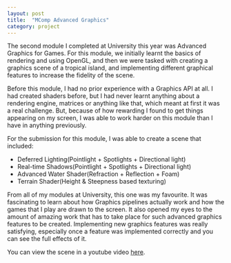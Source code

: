 ```yaml
---
layout: post
title:  "MComp Advanced Graphics"
category: project
---
```


The second module I completed at University this year was Advanced Graphics for Games. For this module, we initially learnt the basics of rendering and using OpenGL, and then we were tasked with creating a graphics scene of a tropical island, and implementing different graphical features to increase the fidelity of the scene.

Before this module, I had no prior experience with a Graphics API at all. I had created shaders before, but I had never learnt anything about a rendering engine, matrices or anything like that, which meant at first it was a real challenge. But, because of how rewarding I found to get things appearing on my screen, I was able to work harder on this module than I have in anything previously.

For the submission for this module, I was able to create a scene that included:
- Deferred Lighting(Pointlight + Spotlights + Directional light)
- Real-time Shadows(Pointlight + Spotlights + Directional light)
- Advanced Water Shader(Refraction + Reflection + Foam)
- Terrain Shader(Height & Steepness based texturing)

From all of my modules at University, this one was my favourite. It was fascinating to learn about how Graphics pipelines actually work and how the games that I play are drawn to the screen. It also opened my eyes to the amount of amazing work that has to take place for such advanced graphics features to be created. Implementing new graphics features was really satisfying, especially once a feature was implemented correctly and you can see the full effects of it.

You can view the scene in a youtube video [here](https://www.youtube.com/watch?v=dZs4oOYhsKM).
